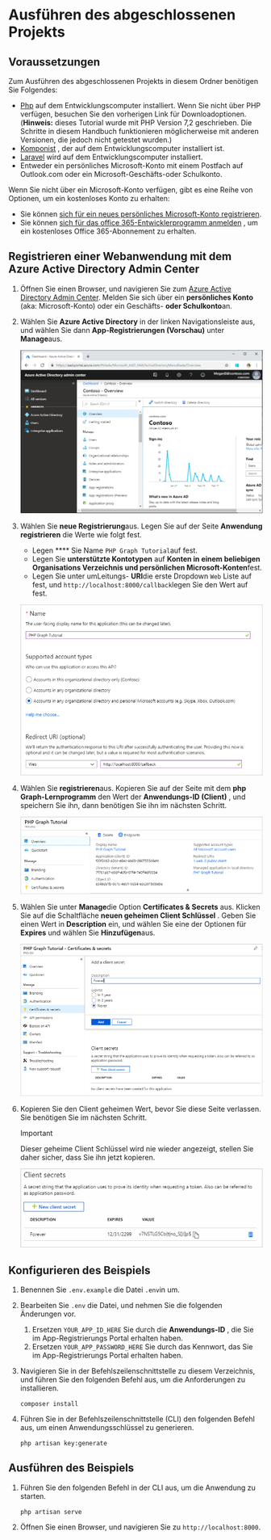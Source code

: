 # <a name="how-to-run-the-completed-project"></a>Ausführen des abgeschlossenen Projekts

## <a name="prerequisites"></a>Voraussetzungen

Zum Ausführen des abgeschlossenen Projekts in diesem Ordner benötigen Sie Folgendes:

- [Php](http://php.net/downloads.php) auf dem Entwicklungscomputer installiert. Wenn Sie nicht über PHP verfügen, besuchen Sie den vorherigen Link für Downloadoptionen. (**Hinweis:** dieses Tutorial wurde mit PHP Version 7,2 geschrieben. Die Schritte in diesem Handbuch funktionieren möglicherweise mit anderen Versionen, die jedoch nicht getestet wurden.)
- [Komponist](https://getcomposer.org/) , der auf dem Entwicklungscomputer installiert ist.
- [Laravel](https://laravel.com/) wird auf dem Entwicklungscomputer installiert.
- Entweder ein persönliches Microsoft-Konto mit einem Postfach auf Outlook.com oder ein Microsoft-Geschäfts-oder Schulkonto.

Wenn Sie nicht über ein Microsoft-Konto verfügen, gibt es eine Reihe von Optionen, um ein kostenloses Konto zu erhalten:

- Sie können [sich für ein neues persönliches Microsoft-Konto registrieren](https://signup.live.com/signup?wa=wsignin1.0&rpsnv=12&ct=1454618383&rver=6.4.6456.0&wp=MBI_SSL_SHARED&wreply=https://mail.live.com/default.aspx&id=64855&cbcxt=mai&bk=1454618383&uiflavor=web&uaid=b213a65b4fdc484382b6622b3ecaa547&mkt=E-US&lc=1033&lic=1).
- Sie können [sich für das office 365-Entwicklerprogramm anmelden](https://developer.microsoft.com/office/dev-program) , um ein kostenloses Office 365-Abonnement zu erhalten.

## <a name="register-a-web-application-with-the-azure-active-directory-admin-center"></a>Registrieren einer Webanwendung mit dem Azure Active Directory Admin Center

1. Öffnen Sie einen Browser, und navigieren Sie zum [Azure Active Directory Admin Center](https://aad.portal.azure.com). Melden Sie sich über ein **persönliches Konto** (aka: Microsoft-Konto) oder ein Geschäfts- **oder Schulkonto**an.

1. Wählen Sie **Azure Active Directory** in der linken Navigationsleiste aus, und wählen Sie dann **App-Registrierungen (Vorschau)** unter **Manage**aus.

    ![Screenshot der APP-Registrierungen ](/tutorial/images/aad-portal-app-registrations.png)

1. Wählen Sie **neue Registrierung**aus. Legen Sie auf der Seite **Anwendung registrieren** die Werte wie folgt fest.

    - Legen **** Sie Name `PHP Graph Tutorial`auf fest.
    - Legen Sie **unterstützte Kontotypen** auf **Konten in einem beliebigen Organisations Verzeichnis und persönlichen Microsoft-Konten**fest.
    - Legen Sie unter umLeitungs- **URI**die erste Dropdown `Web` Liste auf fest, und `http://localhost:8000/callback`legen Sie den Wert auf fest.

    ![Screenshot der Seite "Registrieren einer Anwendung"](/tutorial/images/aad-register-an-app.png)

1. Wählen Sie **registrieren**aus. Kopieren Sie auf der Seite mit dem **php Graph-Lernprogramm** den Wert der **Anwendungs-ID (Client)** , und speichern Sie ihn, dann benötigen Sie ihn im nächsten Schritt.

    ![Screenshot der Anwendungs-ID der neuen App-Registrierung](/tutorial/images/aad-application-id.png)

1. Wählen Sie unter **Manage**die Option **Certificates & Secrets** aus. Klicken Sie auf die Schaltfläche **neuen geheimen Client Schlüssel** . Geben Sie einen Wert in **Description** ein, und wählen Sie eine der Optionen für **Expires** und wählen Sie **Hinzufügen**aus.

    ![Screenshot des Dialogfelds zum Hinzufügen eines geheimen Clients](/tutorial/images/aad-new-client-secret.png)

1. Kopieren Sie den Client geheimen Wert, bevor Sie diese Seite verlassen. Sie benötigen Sie im nächsten Schritt.

    > [!IMPORTANT]
    > Dieser geheime Client Schlüssel wird nie wieder angezeigt, stellen Sie daher sicher, dass Sie ihn jetzt kopieren.

    ![Screenshot des neu hinzugefügten geheimen Clients](/tutorial/images/aad-copy-client-secret.png)

## <a name="configure-the-sample"></a>Konfigurieren des Beispiels

1. Benennen Sie `.env.example` die Datei `.env`in um.
1. Bearbeiten Sie `.env` die Datei, und nehmen Sie die folgenden Änderungen vor.
    1. Ersetzen `YOUR_APP_ID_HERE` Sie durch die **Anwendungs-ID** , die Sie im App-Registrierungs Portal erhalten haben.
    1. Ersetzen `YOUR_APP_PASSWORD_HERE` Sie durch das Kennwort, das Sie im App-Registrierungs Portal erhalten haben.
1. Navigieren Sie in der Befehlszeilenschnittstelle zu diesem Verzeichnis, und führen Sie den folgenden Befehl aus, um die Anforderungen zu installieren.

    ```Shell
    composer install
    ```

1. Führen Sie in der Befehlszeilenschnittstelle (CLI) den folgenden Befehl aus, um einen Anwendungsschlüssel zu generieren.

    ```Shell
    php artisan key:generate
    ```

## <a name="run-the-sample"></a>Ausführen des Beispiels

1. Führen Sie den folgenden Befehl in der CLI aus, um die Anwendung zu starten.

    ```Shell
    php artisan serve
    ```

1. Öffnen Sie einen Browser, und navigieren Sie zu `http://localhost:8000`.